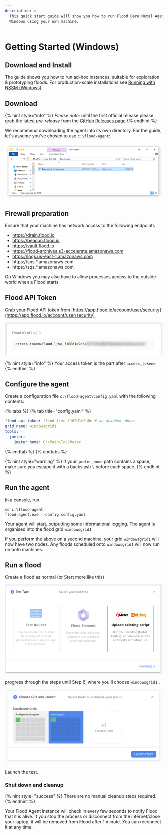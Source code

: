```yaml
---
description: >-
  This quick start guide will show you how to run Flood Bare Metal Agent on
  Windows using your own machine.
---
```


# Getting Started \(Windows\)

## Download and Install

The guide shows you how to run ad-hoc instances, suitable for exploration & prototyping floods. For production-scale installations see [Running with NSSM \(Windows\)](deployment/running-with-nssm-windows.md).

## Download

{% hint style="info" %}
_Please note:_ until the first official release please grab the latest _pre-release_ from the [GitHub Releases page](https://github.com/flood-io/flood-agent/releases/)
{% endhint %}

We recommend downloading the agent into its own directory. For the guide, let's assume you've chosen to use `c:\flood-agent`:

![](.gitbook/assets/flood-agent-windows-install%20%281%29.png)

## Firewall preparation

Ensure that your machine has network access to the following endpoints 

* https://drain.flood.io
* https://beacon.flood.io
* https://vault.flood.io
* https://flood-archives.s3-accelerate.amazonaws.com
* https://logs.us-east-1.amazonaws.com
* https://sns.\*.amazonaws.com
* https://sqs.\*.amazonaws.com

On Windows you may also have to allow processes access to the outside world when a Flood starts.

## Flood API Token

Grab your Flood API token from [https://app.flood.io/account/user/security](https://app.flood.io/account/user/security)

![Flood Security Settings Page](.gitbook/assets/flood-access-token.png)

{% hint style="info" %}
Your access token is the part after `access_token=`
{% endhint %}

## Configure the agent

Create a configuration file `c:\flood-agent\config.yaml` with the following contents:

{% tabs %}
{% tab title="config.yaml" %}
```yaml
flood_api_token: flood_live_f100d1e9a8e # as grabbed above
grid_name: windowsgrid1
tools:
  jmeter:
    jmeter_home: C:\Path\To\JMeter
```
{% endtab %}
{% endtabs %}

{% hint style="warning" %}
If your `jmeter_home` path contains a space, make sure you escape it with a backslash `\` before each space.
{% endhint %}

## Run the agent

In a console, run

```text
cd c:\flood-agent
flood-agent.exe --config config.yaml
```

Your agent will start, outputting some informational logging. The agent is organised into the flood grid `windowsgrid1`

If you perform the above on a second machine, your grid `windowsgrid1` will now have two nodes. Any floods scheduled onto `windowsgrid1` will now run on both machines.

## Run a flood

Create a flood as normal \(or Start more like this\)

![](.gitbook/assets/test-step-1.png)

progress through the steps until Step 6, where you'll choose `windowsgrid1` .

![](.gitbook/assets/image%20%281%29.png)

Launch the test.

### Shut down and cleanup

{% hint style="success" %}
There are no manual cleanup steps required.
{% endhint %}

Your Flood Agent instance will check in every few seconds to notify Flood that it is alive. If you stop the process or disconnect from the internet/close your laptop, it will be removed from Flood after 1 minute. You can reconnect it at any time.

